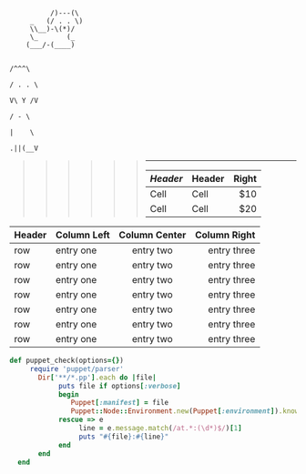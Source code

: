````
          /)---(\ 
     _   (/ . . \)
     \\__)-\(*)/  
     \_       (_                    
    (___/-(____)                  
````

                                                                                                                  /^^^\
                                                                                                                 / . . \ 
                                                                                                                 V\ Y /V
                                                                                                                  / - \
                                                                                                                  |    \
                                                                                                                 .||(__V
>    >    >    >    >    > ----
>    >    >    >    >    >    | *Header* | Header | Right  |
>    >    >    >    >    >    | ------   | ------ | -----: |
>    >    >    >    >    >    |  Cell    |  Cell  |   $10  |
>    >    >    >    >    >    |  Cell    |  Cell  |   $20  |


**Header**     | Column Left   | Column Center    | Column Right
-------------- | :-----------  | :------------:   | ------------:
row            | entry one     | entry two        | entry three
row            | entry one     | entry two        | entry three
row            | entry one     | entry two        | entry three
row            | entry one     | entry two        | entry three
row            | entry one     | entry two        | entry three
row            | entry one     | entry two        | entry three
row            | entry one     | entry two        | entry three



```` ruby
def puppet_check(options={})
     require 'puppet/parser'
       Dir['**/*.pp'].each do |file|
            puts file if options[:verbose]
            begin
               Puppet[:manifest] = file
               Puppet::Node::Environment.new(Puppet[:environment]).known_resource_types.clear
            rescue => e
                 line = e.message.match(/at.*:(\d*)$/)[1]
                 puts "#{file}:#{line}"
            end
       end
  end
````
